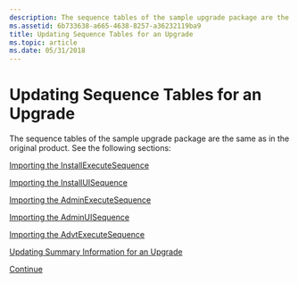 ```yaml
---
description: The sequence tables of the sample upgrade package are the same as in the original product.
ms.assetid: 6b733638-a665-4638-8257-a36232119ba9
title: Updating Sequence Tables for an Upgrade
ms.topic: article
ms.date: 05/31/2018
---
```


# Updating Sequence Tables for an Upgrade

The sequence tables of the sample upgrade package are the same as in the original product. See the following sections:

[Importing the InstallExecuteSequence](importing-the-installexecutesequence.md)

[Importing the InstallUISequence](importing-the-installuisequence.md)

[Importing the AdminExecuteSequence](importing-the-adminexecutesequence.md)

[Importing the AdminUISequence](importing-the-adminuisequence.md)

[Importing the AdvtExecuteSequence](importing-the-advtexecutesequence.md)

[Updating Summary Information for an Upgrade](updating-summary-information-for-an-upgrade.md)

[Continue](updating-summary-information-for-an-upgrade.md)

 

 



